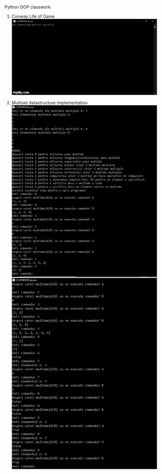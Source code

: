 Python OOP classwork:
1) Conway Life of Game 
![alt text](https://github.com/lascau/OOP/blob/master/Python/assets%20from%20projects/gamelife.gif) 

2) Multiset datastructure implementation 
![alt text](https://github.com/lascau/OOP/blob/master/Python/assets%20from%20projects/multiset1.JPG) 
![alt text](https://github.com/lascau/OOP/blob/master/Python/assets%20from%20projects/multiset2.JPG) 
